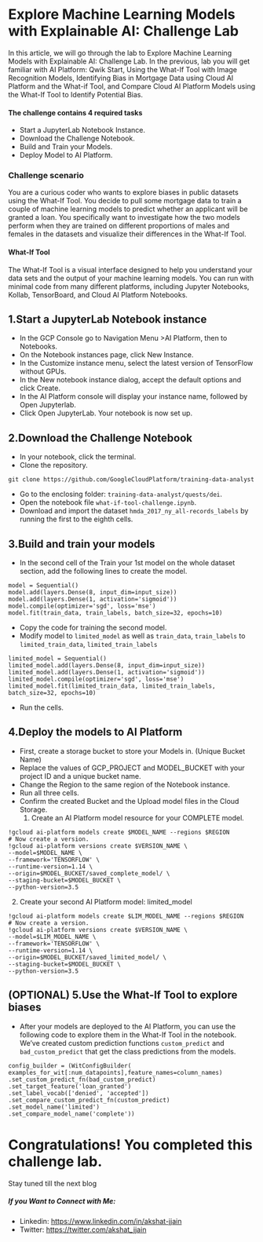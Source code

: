 # Explore Machine Learning Models with Explainable AI: Challenge Lab

In this article, we will go through the lab to Explore Machine Learning Models with Explainable AI: Challenge Lab. In the previous, lab you will get familiar with AI Platform: Qwik Start, Using the What-If Tool with Image Recognition Models, Identifying Bias in Mortgage Data using Cloud AI Platform and the What-if Tool, and Compare Cloud AI Platform Models using the What-If Tool to Identify Potential Bias.
#### The challenge contains 4 required tasks
- Start a JupyterLab Notebook Instance.
- Download the Challenge Notebook.
- Build and Train your Models.
- Deploy Model to AI Platform.

### Challenge scenario
You are a curious coder who wants to explore biases in public datasets using the What-If Tool. You decide to pull some mortgage data to train a couple of machine learning models to predict whether an applicant will be granted a loan. You specifically want to investigate how the two models perform when they are trained on different proportions of males and females in the datasets and visualize their differences in the What-If Tool.
#### What-If Tool
The What-If Tool is a visual interface designed to help you understand your data sets and the output of your machine learning models. You can run with minimal code from many different platforms, including Jupyter Notebooks, Kollab, TensorBoard, and Cloud AI Platform Notebooks.
## 1.Start a JupyterLab Notebook instance
- In the GCP Console go to Navigation Menu >AI Platform, then to Notebooks.
- On the Notebook instances page, click New Instance.
- In the Customize instance menu, select the latest version of TensorFlow without GPUs.
- In the New notebook instance dialog, accept the default options and click Create.
- In the AI Platform console will display your instance name, followed by Open Jupyterlab.
- Click Open JupyterLab. Your notebook is now set up.

## 2.Download the Challenge Notebook

- In your notebook, click the terminal.
- Clone the repository.
```
git clone https://github.com/GoogleCloudPlatform/training-data-analyst
```

- Go to the enclosing folder: `training-data-analyst/quests/dei`.
- Open the notebook file `what-if-tool-challenge.ipynb`.
- Download and import the dataset `hmda_2017_ny_all-records_labels` by running the first to the eighth cells.


## 3.Build and train your models

- In the second cell of the Train your 1st model on the whole dataset section, add the following lines to create the model.
```
model = Sequential()
model.add(layers.Dense(8, input_dim=input_size))
model.add(layers.Dense(1, activation='sigmoid'))
model.compile(optimizer='sgd', loss='mse')
model.fit(train_data, train_labels, batch_size=32, epochs=10)
```

- Copy the code for training the second model.
- Modify model to `limited_model` as well as `train_data`, `train_labels` to `limited_train_data`, `limited_train_labels`

``` 
limited_model = Sequential()
limited_model.add(layers.Dense(8, input_dim=input_size))
limited_model.add(layers.Dense(1, activation='sigmoid'))
limited_model.compile(optimizer='sgd', loss='mse')
limited_model.fit(limited_train_data, limited_train_labels, batch_size=32, epochs=10)
```
- Run the cells.


## 4.Deploy the models to AI Platform

- First, create a storage bucket to store your Models in. (Unique Bucket Name)
- Replace the values of GCP_PROJECT and MODEL_BUCKET with your project ID and a unique bucket name.
- Change the Region to the same region of the Notebook instance.
- Run all three cells.
- Confirm the created Bucket and the Upload model files in the Cloud Storage.
  1. Create an AI Platform model resource for your COMPLETE model.
    
```
!gcloud ai-platform models create $MODEL_NAME --regions $REGION
# Now create a version.
!gcloud ai-platform versions create $VERSION_NAME \
--model=$MODEL_NAME \
--framework='TENSORFLOW' \
--runtime-version=1.14 \
--origin=$MODEL_BUCKET/saved_complete_model/ \
--staging-bucket=$MODEL_BUCKET \
--python-version=3.5
```

  2. Create your second AI Platform model: limited_model

```
!gcloud ai-platform models create $LIM_MODEL_NAME --regions $REGION
# Now create a version. 
!gcloud ai-platform versions create $VERSION_NAME \
--model=$LIM_MODEL_NAME \
--framework='TENSORFLOW' \
--runtime-version=1.14 \
--origin=$MODEL_BUCKET/saved_limited_model/ \
--staging-bucket=$MODEL_BUCKET \
--python-version=3.5
```

## (OPTIONAL) 5.Use the What-If Tool to explore biases

- After your models are deployed to the AI Platform, you can use the following code to explore them in the What-If Tool in the notebook. We’ve created custom prediction functions `custom_predict` and `bad_custom_predict` that get the class predictions from the models.
```
config_builder = (WitConfigBuilder(     examples_for_wit[:num_datapoints],feature_names=column_names)     .set_custom_predict_fn(bad_custom_predict)     .set_target_feature('loan_granted')     
.set_label_vocab(['denied', 'accepted'])     
.set_compare_custom_predict_fn(custom_predict)     .set_model_name('limited')   
.set_compare_model_name('complete'))
```

# Congratulations! You completed this challenge lab.
Stay tuned till the next blog
##### If you Want to Connect with Me:

- Linkedin: https://www.linkedin.com/in/akshat-jjain
- Twitter: https://twitter.com/akshat_jjain
